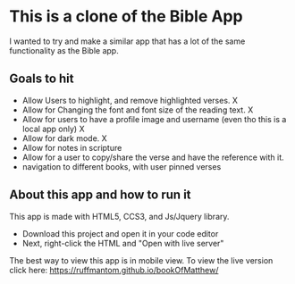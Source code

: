 # This is a clone of the Bible App
I wanted to try and make a similar app that has a lot of the same functionality as the Bible app.

## Goals to hit
- Allow Users to highlight, and remove highlighted verses. X
- Allow for Changing the font and font size of the reading text. X
- Allow for users to have a profile image and username  (even tho this is a local app only) X
- Allow for dark mode. X
- Allow for notes in scripture
- Allow for a user to copy/share the verse and have the reference with it.
- navigation to different books, with user pinned verses

## About this app and how to run it
This app is made with HTML5, CCS3, and Js/Jquery library.
- Download this project and open it in your code editor
- Next, right-click the HTML and "Open with live server"

The best way to view this app is in mobile view.
To view the live version click here: https://ruffmantom.github.io/bookOfMatthew/
